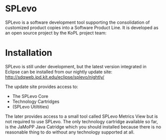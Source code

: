 SPLevo
======

SPLevo is a software development tool supporting the consolidation of customized product copies into a Software Product Line.
It is developed as an open source project by the KoPL project team: 


Installation
====

SPLevo is still under development, but the latest version integrated in Eclipse can be installed from our nightly update site:<br>
http://sdqweb.ipd.kit.edu/eclipse/splevo/nightly/

The update site provides access to:

* The SPLevo Core
* Technology Cartridges
* (SPLevo Utiltities)

The later provides access to a small tool called SPLevo Metrics View but is not required to use SPLevo.
The only technology cartridge available so far, is the JaMoPP Java Catridge which you should installed because there is no reasonable thing to do without any technology supported at all.
